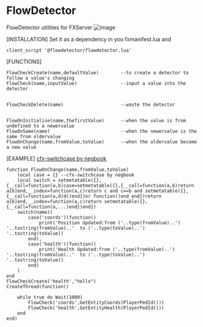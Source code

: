 # FlowDetector
FlowDetector utilities for FXServer
![image](https://github.com/negbook/flowdetector/blob/main/preview.png?raw=true)

[INSTALLATION]
Set it as a dependency in you fxmanifest.lua
and
```
client_script '@flowdetector/flowdetector.lua'
```
[FUNCTIONS]
```
FlowCheckCreate(name,defaultValue)        --to create a detector to follow a value's changing
FlowCheck(name,inputValue)                --input a value into the detector


FlowCheckDelete(name)                     --waste the detector


FlowOnInitialise(name,thefirstValue)      --when the value is from undefined to a newervalue 
FlowOnSame(name)                          --when the newervalue is the same from oldervalue
FlowOnChange(name,fromValue,toValue)      --when the oldervalue become a new value 
```

[EXAMPLE] [cfx-switchcase by negbook](https://github.com/negbook/cfx-switchcase/blob/main/cfx-switchcase.lua)
```
function FlowOnChange(name,fromValue,toValue)
	local case = {} --cfx-switchcase by negbook 
    local switch = setmetatable({},{__call=function(a,b)case=setmetatable({},{__call=function(a,b)return a[b]end,__index=function(a,c)return c and c==b and setmetatable({},{__call=function(a,d)d()end})or function()end end})return a[b]end,__index=function(a,c)return setmetatable({},{__call=function(a,...)end})end})
    switch(name)(
        case('coords')(function()
            print('Position Updated:from ('..type(fromValue)..') '..tostring(fromValue)..'  to ('..type(toValue)..') '..tostring(toValue))
        end),
        case('health')(function()
            print('Health Updated:from ('..type(fromValue)..') '..tostring(fromValue)..'  to ('..type(toValue)..') '..tostring(toValue))
        end)
    )
end 
FlowCheckCreate('health',"hello")
CreateThread(function()
    
    while true do Wait(1000)
        FlowCheck('coords',GetEntityCoords(PlayerPedId()))
        FlowCheck('health',GetEntityHealth(PlayerPedId()))
    end 
end)
```
